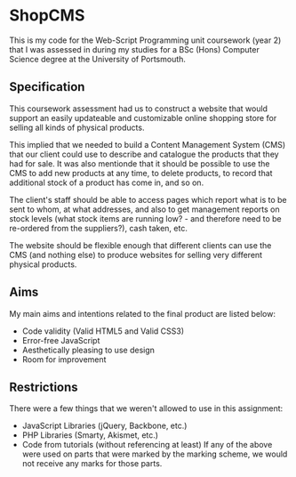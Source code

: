 ShopCMS
=======

This is my code for the Web-Script Programming unit coursework (year 2) that I was assessed in during my studies for a BSc (Hons) Computer Science degree at the University of Portsmouth.

Specification
-------------
This coursework assessment had us to construct a website that would support an easily updateable and customizable online shopping store for selling all kinds of physical products.

This implied that we needed to build a Content Management System (CMS) that our client could use to describe and catalogue the products that they had for sale. It was also mentionde that it should be possible to use the CMS to add new products at any time, to delete products, to record that additional stock of a product has come in, and so on.

The client's staff should be able to access pages which report what is to be sent to whom, at what addresses, and also to get management reports on stock levels (what stock items are running low? - and therefore need to be re-ordered from the suppliers?), cash taken, etc.

The website should be flexible enough that different clients can use the CMS (and nothing else) to produce websites for selling very different physical products.

Aims
----
My main aims and intentions related to the final product are listed below:
* Code validity (Valid HTML5 and Valid CSS3)
* Error-free JavaScript
* Aesthetically pleasing to use design
* Room for improvement

Restrictions
------------
There were a few things that we weren't allowed to use in this assignment:
* JavaScript Libraries (jQuery, Backbone, etc.)
* PHP Libraries (Smarty, Akismet, etc.)
* Code from tutorials (without referencing at least)
If any of the above were used on parts that were marked by the marking scheme, we would not receive any marks for those parts.
